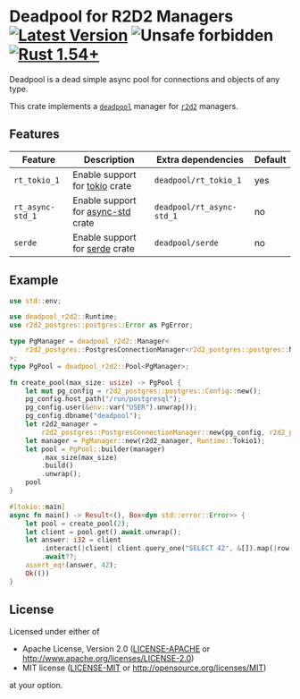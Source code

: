 # Deadpool for R2D2 Managers [![Latest Version](https://img.shields.io/crates/v/deadpool-r2d2.svg)](https://crates.io/crates/deadpool-r2d2) ![Unsafe forbidden](https://img.shields.io/badge/unsafe-forbidden-success.svg "Unsafe forbidden") [![Rust 1.54+](https://img.shields.io/badge/rustc-1.54+-lightgray.svg "Rust 1.54+")](https://blog.rust-lang.org/2021/07/29/Rust-1.54.0.html)

Deadpool is a dead simple async pool for connections and objects
of any type.

This crate implements a [`deadpool`](https://crates.io/crates/deadpool)
manager for [`r2d2`](https://crates.io/crates/r2d2) managers.

## Features

| Feature | Description | Extra dependencies | Default |
| ------- | ----------- | ------------------ | ------- |
| `rt_tokio_1` | Enable support for [tokio](https://crates.io/crates/tokio) crate | `deadpool/rt_tokio_1` | yes |
| `rt_async-std_1` | Enable support for [async-std](https://crates.io/crates/config) crate | `deadpool/rt_async-std_1` | no |
| `serde` | Enable support for [serde](https://crates.io/crates/serde) crate | `deadpool/serde` | no |

## Example

```rust
use std::env;

use deadpool_r2d2::Runtime;
use r2d2_postgres::postgres::Error as PgError;

type PgManager = deadpool_r2d2::Manager<
    r2d2_postgres::PostgresConnectionManager<r2d2_postgres::postgres::NoTls>,
>;
type PgPool = deadpool_r2d2::Pool<PgManager>;

fn create_pool(max_size: usize) -> PgPool {
    let mut pg_config = r2d2_postgres::postgres::Config::new();
    pg_config.host_path("/run/postgresql");
    pg_config.user(&env::var("USER").unwrap());
    pg_config.dbname("deadpool");
    let r2d2_manager =
        r2d2_postgres::PostgresConnectionManager::new(pg_config, r2d2_postgres::postgres::NoTls);
    let manager = PgManager::new(r2d2_manager, Runtime::Tokio1);
    let pool = PgPool::builder(manager)
        .max_size(max_size)
        .build()
        .unwrap();
    pool
}

#[tokio::main]
async fn main() -> Result<(), Box<dyn std::error::Error>> {
    let pool = create_pool(2);
    let client = pool.get().await.unwrap();
    let answer: i32 = client
        .interact(|client| client.query_one("SELECT 42", &[]).map(|row| row.get(0)))
        .await??;
    assert_eq!(answer, 42);
    Ok(())
}
```

## License

Licensed under either of

- Apache License, Version 2.0 ([LICENSE-APACHE](LICENSE-APACHE) or <http://www.apache.org/licenses/LICENSE-2.0>)
- MIT license ([LICENSE-MIT](LICENSE-MIT) or <http://opensource.org/licenses/MIT>)

at your option.
